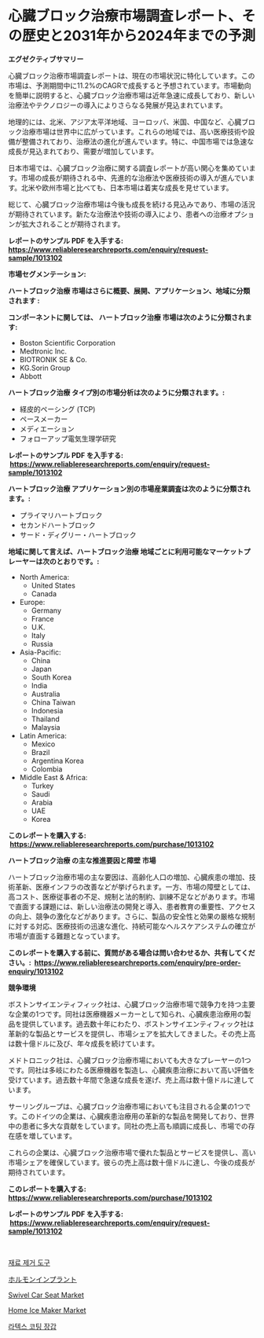 <p><h1>心臓ブロック治療市場調査レポート、その歴史と2031年から2024年までの予測</h1></p><p><strong>エグゼクティブサマリー</strong></p>
<p><p>心臓ブロック治療市場調査レポートは、現在の市場状況に特化しています。この市場は、予測期間中に11.2%のCAGRで成長すると予想されています。市場動向を簡単に説明すると、心臓ブロック治療市場は近年急速に成長しており、新しい治療法やテクノロジーの導入によりさらなる発展が見込まれています。</p><p>地理的には、北米、アジア太平洋地域、ヨーロッパ、米国、中国など、心臓ブロック治療市場は世界中に広がっています。これらの地域では、高い医療技術や設備が整備されており、治療法の進化が進んでいます。特に、中国市場では急速な成長が見込まれており、需要が増加しています。</p><p>日本市場では、心臓ブロック治療に関する調査レポートが高い関心を集めています。市場の成長が期待される中、先進的な治療法や医療技術の導入が進んでいます。北米や欧州市場と比べても、日本市場は着実な成長を見せています。</p><p>総じて、心臓ブロック治療市場は今後も成長を続ける見込みであり、市場の活況が期待されています。新たな治療法や技術の導入により、患者への治療オプションが拡大されることが期待されます。</p></p>
<p><strong>レポートのサンプル PDF を入手する: <a href="https://www.reliableresearchreports.com/enquiry/request-sample/1013102">https://www.reliableresearchreports.com/enquiry/request-sample/1013102</a></strong></p>
<p><strong>市場セグメンテーション:</strong></p>
<p><strong> ハートブロック治療 市場はさらに概要、展開、アプリケーション、地域に分類されます :</strong></p>
<p><strong>コンポーネントに関しては、 ハートブロック治療 市場は次のように分類されます: &nbsp;</strong></p>
<p><ul><li>Boston Scientific Corporation</li><li>Medtronic Inc.</li><li>BIOTRONIK SE & Co.</li><li>KG.Sorin Group</li><li>Abbott</li></ul></p>
<p><strong> ハートブロック治療 タイプ別の市場分析は次のように分類されます。:</strong></p>
<p><ul><li>経皮的ペーシング (TCP)</li><li>ペースメーカー</li><li>メディエーション</li><li>フォローアップ電気生理学研究</li></ul></p>
<p><strong>レポートのサンプル PDF を入手する: &nbsp;<a href="https://www.reliableresearchreports.com/enquiry/request-sample/1013102">https://www.reliableresearchreports.com/enquiry/request-sample/1013102</a></strong></p>
<p><strong> ハートブロック治療 アプリケーション別の市場産業調査は次のように分類されます。:</strong></p>
<p><ul><li>プライマリハートブロック</li><li>セカンドハートブロック</li><li>サード・ディグリー・ハートブロック</li></ul></p>
<p><strong>地域に関して言えば、ハートブロック治療 地域ごとに利用可能なマーケットプレーヤーは次のとおりです。:</strong></p>
<p><ul>
    <li>
        North America:
        <ul>
            <li>United States</li>
            <li>Canada</li>
        </ul>
    </li>
    <li>
        Europe:
        <ul>
            <li>Germany</li>
            <li>France</li>
            <li>U.K.</li>
            <li>Italy</li>
            <li>Russia</li>
        </ul>
    </li>
    <li>
        Asia-Pacific:
        <ul>
            <li>China</li>
            <li>Japan</li>
            <li>South Korea</li>
            <li>India</li>
            <li>Australia</li>
            <li>China Taiwan</li>
            <li>Indonesia</li>
            <li>Thailand</li>
            <li>Malaysia</li>
        </ul>
    </li>
    <li>
        Latin America:
        <ul>
            <li>Mexico</li>
            <li>Brazil</li>
            <li>Argentina Korea</li>
            <li>Colombia</li>
        </ul>
    </li>
    <li>
        Middle East & Africa:
        <ul>
            <li>Turkey</li>
            <li>Saudi</li>
            <li>Arabia</li>
            <li>UAE</li>
            <li>Korea</li>
        </ul>
    </li>
    </ul></p>
<p><strong>このレポートを購入する: &nbsp;<a href="https://www.reliableresearchreports.com/purchase/1013102">https://www.reliableresearchreports.com/purchase/1013102</a></strong></p>
<p><strong>ハートブロック治療 の主な推進要因と障壁 市場</strong></p>
<p><p>ハートブロック治療市場の主な要因は、高齢化人口の増加、心臓疾患の増加、技術革新、医療インフラの改善などが挙げられます。一方、市場の障壁としては、高コスト、医療従事者の不足、規制と法的制約、訓練不足などがあります。市場で直面する課題には、新しい治療法の開発と導入、患者教育の重要性、アクセスの向上、競争の激化などがあります。さらに、製品の安全性と効果の厳格な規制に対する対応、医療技術の迅速な進化、持続可能なヘルスケアシステムの確立が市場が直面する難題となっています。</p></p>
<p><strong>このレポートを購入する前に、質問がある場合は問い合わせるか、共有してください。:&nbsp; <a href="https://www.reliableresearchreports.com/enquiry/pre-order-enquiry/1013102">https://www.reliableresearchreports.com/enquiry/pre-order-enquiry/1013102</a></strong></p>
<p><strong>競争環境</strong></p>
<p><p>ボストンサイエンティフィック社は、心臓ブロック治療市場で競争力を持つ主要な企業の1つです。同社は医療機器メーカーとして知られ、心臓疾患治療用の製品を提供しています。過去数十年にわたり、ボストンサイエンティフィック社は革新的な製品とサービスを提供し、市場シェアを拡大してきました。その売上高は数十億ドルに及び、年々成長を続けています。</p><p>メドトロニック社は、心臓ブロック治療市場においても大きなプレーヤーの1つです。同社は多岐にわたる医療機器を製造し、心臓疾患治療において高い評価を受けています。過去数十年間で急速な成長を遂げ、売上高は数十億ドルに達しています。</p><p>サーリングループは、心臓ブロック治療市場においても注目される企業の1つです。このドイツの企業は、心臓疾患治療用の革新的な製品を開発しており、世界中の患者に多大な貢献をしています。同社の売上高も順調に成長し、市場での存在感を増しています。</p><p>これらの企業は、心臓ブロック治療市場で優れた製品とサービスを提供し、高い市場シェアを確保しています。彼らの売上高は数十億ドルに達し、今後の成長が期待されています。</p></p>
<p><strong>このレポートを購入する: &nbsp; <a href="https://www.reliableresearchreports.com/purchase/1013102">https://www.reliableresearchreports.com/purchase/1013102</a></strong></p>
<p><strong>レポートのサンプル PDF を入手する: &nbsp;<a href="https://www.reliableresearchreports.com/enquiry/request-sample/1013102">https://www.reliableresearchreports.com/enquiry/request-sample/1013102</a></strong><strong></strong></p>
<p>&nbsp;</p>
<p><p><a href="https://github.com/Skyleitney456456/Market-Research-Report-List-1/blob/main/194355110717.md">재료 제거 도구</a></p><p><a href="https://medium.com/@briaabshire64/%E3%83%9B%E3%83%AB%E3%83%A2%E3%83%B3%E3%82%A4%E3%83%B3%E3%83%97%E3%83%A9%E3%83%B3%E3%83%88%E5%B8%82%E5%A0%B4%E3%81%AE%E6%B4%9E%E5%AF%9F-%E5%B8%82%E5%A0%B4%E5%8B%95%E5%90%91-%E6%88%90%E9%95%B7-2024%E5%B9%B4%E3%81%8B%E3%82%892031%E5%B9%B4%E3%81%BE%E3%81%A7%E3%81%AE%E4%BA%88%E6%B8%AC-00c7c73e8f76">ホルモンインプラント</a></p><p><a href="https://issuu.com/reportprime-2/docs/swivel-car-seat-market-size-2030.pptx">Swivel Car Seat Market</a></p><p><a href="https://view.publitas.com/reportprime-1/home-ice-maker-market-size-evaluating-its-market-trends-growth-and-projections-2024-2031/">Home Ice Maker Market</a></p><p><a href="https://medium.com/@percyhagernes9778/%EB%9D%BC%ED%85%8D%EC%8A%A4-%EC%BD%94%ED%8C%85-%EC%9E%A5%EA%B0%91-%EC%8B%9C%EC%9E%A5%EC%9D%80-%EC%8B%9C%EC%9E%A5-%EC%A0%90%EC%9C%A0%EC%9C%A8-%EA%B7%9C%EB%AA%A8-%EB%B0%8F-2031%EB%85%84%EA%B9%8C%EC%A7%80%EC%9D%98-%EC%98%88%EC%83%81-%EC%98%88%EC%B8%A1%EC%97%90-%EC%B4%88%EC%A0%90%EC%9D%84-%EB%A7%9E%EC%B6%A5%EB%8B%88%EB%8B%A4-0e8f056dfa4f">라텍스 코팅 장갑</a></p></p>